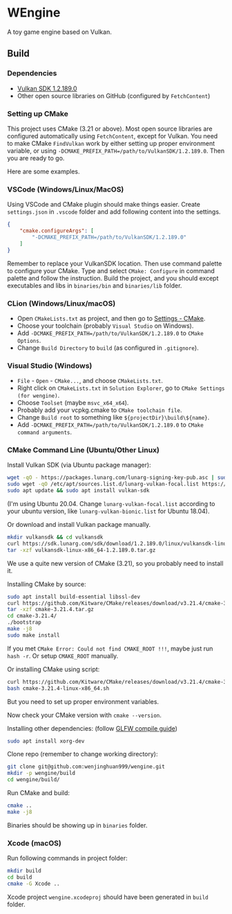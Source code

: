 # WEngine

A toy game engine based on Vulkan.

## Build

### Dependencies

- [Vulkan SDK 1.2.189.0](https://vulkan.lunarg.com/)
- Other open source libraries on GitHub (configured by `FetchContent`)

### Setting up CMake

This project uses CMake (3.21 or above). Most open source libraries are configured automatically using `FetchContent`, except for Vulkan. You need to make CMake `FindVulkan` work by either setting up proper environment variable, or using `-DCMAKE_PREFIX_PATH=/path/to/VulkanSDK/1.2.189.0`. Then you are ready to go.

Here are some examples.

### VSCode (Windows/Linux/MacOS)

Using VSCode and CMake plugin should make things easier. Create `settings.json` in `.vscode` folder and add following content into the settings.

```json
{
    "cmake.configureArgs": [
        "-DCMAKE_PREFIX_PATH=/path/to/VulkanSDK/1.2.189.0"
    ]
}
```

Remember to replace your VulkanSDK location. Then use command palette to configure your CMake. Type and select `CMake: Configure` in command palette and follow the instruction. Build the project, and you should except executables and libs in `binaries/bin` and `binaries/lib` folder.

### CLion (Windows/Linux/macOS)

- Open `CMakeLists.txt` as project, and then go to [Settings - CMake](jetbrains://CLion/settings?name=Build%2C+Execution%2C+Deployment--CMake).
- Choose your toolchain (probably `Visual Studio` on Windows).
- Add `-DCMAKE_PREFIX_PATH=/path/to/VulkanSDK/1.2.189.0` to `CMake Options`.
- Change `Build Directory` to `build` (as configured in `.gitignore`).

### Visual Studio (Windows)

- `File` - `Open` - `CMake...`, and choose `CMakeLists.txt`.
- Right click on `CMakeLists.txt` in `Solution Explorer`, go to `CMake Settings (for wengine)`.
- Choose `Toolset` (maybe `msvc_x64_x64`).
- Probably add your vcpkg.cmake to `CMake toolchain file`.
- Change `Build root` to something like `${projectDir}\build\${name}`.
- Add `-DCMAKE_PREFIX_PATH=/path/to/VulkanSDK/1.2.189.0` to `CMake command arguments`.

### CMake Command Line (Ubuntu/Other Linux)

Install Vulkan SDK (via Ubuntu package manager):
```bash
wget -qO - https://packages.lunarg.com/lunarg-signing-key-pub.asc | sudo apt-key add
sudo wget -qO /etc/apt/sources.list.d/lunarg-vulkan-focal.list https://packages.lunarg.com/vulkan/lunarg-vulkan-focal.list
sudo apt update && sudo apt install vulkan-sdk
```
(I'm using Ubuntu 20.04. Change `lunarg-vulkan-focal.list` according to your ubuntu version, like `lunarg-vulkan-bionic.list` for Ubuntu 18.04).

Or download and install Vulkan package manually.
```bash
mkdir vulkansdk && cd vulkansdk
curl https://sdk.lunarg.com/sdk/download/1.2.189.0/linux/vulkansdk-linux-x86_64-1.2.189.0.tar.gz --output vulkansdk-linux-x86_64-1.2.189.0.tar.gz
tar -xzf vulkansdk-linux-x86_64-1.2.189.0.tar.gz
```

We use a quite new version of CMake (3.21), so you probably need to install it.

Installing CMake by source:
```bash
sudo apt install build-essential libssl-dev
curl https://github.com/Kitware/CMake/releases/download/v3.21.4/cmake-3.21.4.tar.gz --output cmake-3.21.4.tar.gz
tar -xzf cmake-3.21.4.tar.gz
cd cmake-3.21.4/
./bootstrap
make -j8
sudo make install
```
If you met `CMake Error: Could not find CMAKE_ROOT !!!`, maybe just run `hash -r`. Or setup `CMAKE_ROOT` manually.

Or installing CMake using script:
```bash
curl https://github.com/Kitware/CMake/releases/download/v3.21.4/cmake-3.21.4-linux-x86_64.sh --output cmake-3.21.4-linux-x86_64.sh
bash cmake-3.21.4-linux-x86_64.sh
```
But you need to set up proper environment variables.

Now check your CMake version with `cmake --version`.

Installing other dependencies: (follow [GLFW compile guide](https://www.glfw.org/docs/3.3/compile_guide.html))
```bash
sudo apt install xorg-dev
```

Clone repo (remember to change working directory):
```bash
git clone git@github.com:wenjinghuan999/wengine.git
mkdir -p wengine/build
cd wengine/build/
```

Run CMake and build:
```bash
cmake ..
make -j8
```

Binaries should be showing up in `binaries` folder.

### Xcode (macOS)

Run following commands in project folder:
```bash
mkdir build
cd build
cmake -G Xcode ..
```

Xcode project `wengine.xcodeproj` should have been generated in `build` folder.